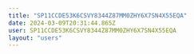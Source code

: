 ```yaml
---
title: "SP11CCDE53K6CSVY8344Z87MM0ZHY6X7SN4X55EQA"
date: 2024-03-09T20:31:44.865Z
user: SP11CCDE53K6CSVY8344Z87MM0ZHY6X7SN4X55EQA
layout: "users"
---
```

    